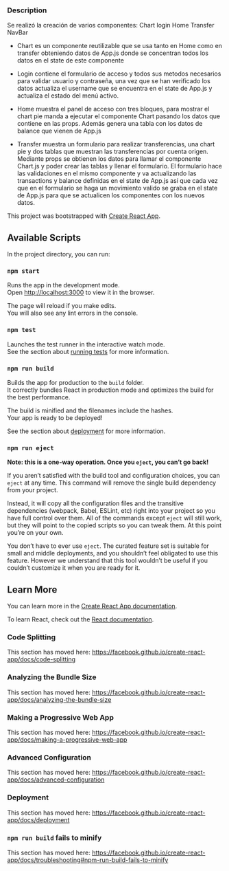 ### Description

Se realizó la creación de varios componentes:
  Chart
  login
  Home
  Transfer
  NavBar

-  Chart es un componente reutilizable que se usa tanto en Home como en transfer obteniendo datos de App.js donde se concentran todos los datos en el state de este componente

- Login contiene el formulario de acceso y todos sus metodos necesarios para validar usuario y contraseña, una vez que se han verificado los datos actualiza el username que se encuentra en el state de App.js y actualiza el estado del menú activo.

- Home muestra el panel de acceso con tres bloques, para mostrar el chart pie manda a ejecutar el componente Chart pasando los datos que contiene en las props. Además genera una tabla con los datos de balance que vienen de App.js

- Transfer muestra un formulario para realizar transferencias, una chart pie y dos tablas que muestran las transferencias por cuenta origen. Mediante props se obtienen los datos para llamar el componente Chart.js y poder crear las tablas y llenar el formulario. El formulario hace las validaciones en el mismo componente y va actualizando las transactions y balance definidas en el state de App.js así que cada vez que en el formulario se haga un movimiento valido se graba en el state de App.js para que se actualicen los componentes con los nuevos datos.


This project was bootstrapped with [Create React App](https://github.com/facebook/create-react-app).

## Available Scripts

In the project directory, you can run:

### `npm start`

Runs the app in the development mode.<br />
Open [http://localhost:3000](http://localhost:3000) to view it in the browser.

The page will reload if you make edits.<br />
You will also see any lint errors in the console.

### `npm test`

Launches the test runner in the interactive watch mode.<br />
See the section about [running tests](https://facebook.github.io/create-react-app/docs/running-tests) for more information.

### `npm run build`

Builds the app for production to the `build` folder.<br />
It correctly bundles React in production mode and optimizes the build for the best performance.

The build is minified and the filenames include the hashes.<br />
Your app is ready to be deployed!

See the section about [deployment](https://facebook.github.io/create-react-app/docs/deployment) for more information.

### `npm run eject`

**Note: this is a one-way operation. Once you `eject`, you can’t go back!**

If you aren’t satisfied with the build tool and configuration choices, you can `eject` at any time. This command will remove the single build dependency from your project.

Instead, it will copy all the configuration files and the transitive dependencies (webpack, Babel, ESLint, etc) right into your project so you have full control over them. All of the commands except `eject` will still work, but they will point to the copied scripts so you can tweak them. At this point you’re on your own.

You don’t have to ever use `eject`. The curated feature set is suitable for small and middle deployments, and you shouldn’t feel obligated to use this feature. However we understand that this tool wouldn’t be useful if you couldn’t customize it when you are ready for it.

## Learn More

You can learn more in the [Create React App documentation](https://facebook.github.io/create-react-app/docs/getting-started).

To learn React, check out the [React documentation](https://reactjs.org/).

### Code Splitting

This section has moved here: https://facebook.github.io/create-react-app/docs/code-splitting

### Analyzing the Bundle Size

This section has moved here: https://facebook.github.io/create-react-app/docs/analyzing-the-bundle-size

### Making a Progressive Web App

This section has moved here: https://facebook.github.io/create-react-app/docs/making-a-progressive-web-app

### Advanced Configuration

This section has moved here: https://facebook.github.io/create-react-app/docs/advanced-configuration

### Deployment

This section has moved here: https://facebook.github.io/create-react-app/docs/deployment

### `npm run build` fails to minify

This section has moved here: https://facebook.github.io/create-react-app/docs/troubleshooting#npm-run-build-fails-to-minify
